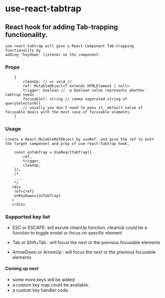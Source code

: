 # use-react-tabtrap

## React hook for adding Tab-trapping functionality.
    use-react-tabtrap will give a React Component Tab-trapping functionality by
    adding 'keydown' listener on the component. 
### Props 
```tsx
    {
        cleanUp: () => void // 
        ref: MutableObject<T extends HTMLElement | null>
        trigger: boolean //  a boolean value represents whether tabtrap needs
        focusable?: string // comma seperated string of querySelectorAll
        // usually you don't need to pass it, default value of focusable deals with the most case of focusable elements.
    }
```

### Usage
    create a React.MutableRefObject by useRef. and give the ref to both the target component and prop of use-react-tabtrap hook.
``` tsx
    const onTabTrap = UseReactTabTrap({
        ref,
        trigger,
        cleanUp,
    });
    /*
    ....
    */
   <div
    ref={ref}
    onKeyDown={onTabTrap}
   >
   </div>
```

### Supported key list

- ESC or ESCAPE: will excute cleanUp function. cleanUp could be a function to toggle modal or focus on specific element 

- Tab or Shift+Tab : will focus the next or the previous focusable elements

- ArrowDown or ArrowUp : will focus the next or the previous focusable elements


#### Coming up next

- some more keys will be added
- a custom key map could be available.
- a custom key handler code.

